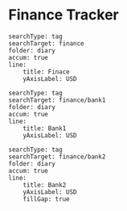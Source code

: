 # Finance Tracker

``` tracker
searchType: tag
searchTarget: finance
folder: diary
accum: true
line:
	title: Finace
	yAxisLabel: USD
```


``` tracker
searchType: tag
searchTarget: finance/bank1
folder: diary
accum: true
line:
	title: Bank1
	yAxisLabel: USD
```


``` tracker
searchType: tag
searchTarget: finance/bank2
folder: diary
accum: true
line:
	title: Bank2
	yAxisLabel: USD
	fillGap: true
```
